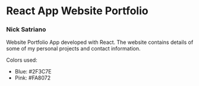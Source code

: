 # React App Website Portfolio
### Nick Satriano

Website Portfolio App developed with React. The website contains details of some of my personal projects and contact information.

Colors used:
- Blue: #2F3C7E
- Pink: #FA8072
